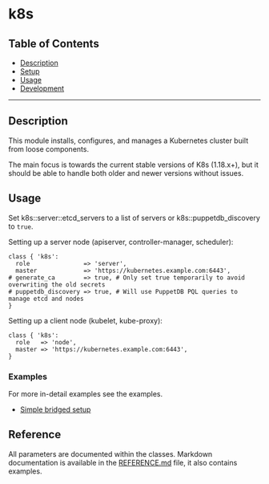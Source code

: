 # k8s

## Table of Contents

- [Description](#description)
- [Setup](#setup)
- [Usage](#usage)
- [Development](#development)

---

## Description

This module installs, configures, and manages a Kubernetes cluster built from
loose components.

The main focus is towards the current stable versions of K8s (1.18.x+), but it
should be able to handle both older and newer versions without issues.

## Usage

Set k8s::server::etcd_servers to a list of servers or k8s::puppetdb_discovery to `true`.

Setting up a server node (apiserver, controller-manager, scheduler):

```puppet
class { 'k8s':
  role               => 'server',
  master             => 'https://kubernetes.example.com:6443',
# generate_ca        => true, # Only set true temporarily to avoid overwriting the old secrets
# puppetdb_discovery => true, # Will use PuppetDB PQL queries to manage etcd and nodes
}
```

Setting up a client node (kubelet, kube-proxy):

```puppet
class { 'k8s':
  role   => 'node',
  master => 'https://kubernetes.example.com:6443',
}
```

### Examples

For more in-detail examples see the examples.

  - [Simple bridged setup](examples/simple_setup/Readme.md)

## Reference

All parameters are documented within the classes. Markdown documentation is available in the [REFERENCE.md](REFERENCE.md) file, it also contains examples.
